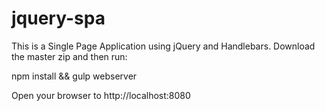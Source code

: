 # jquery-spa
This is a Single Page Application using jQuery and Handlebars. Download the master zip and then run:

npm install && gulp webserver

Open your browser to http://localhost:8080
